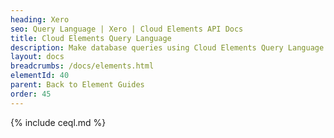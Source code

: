```yaml
---
heading: Xero
seo: Query Language | Xero | Cloud Elements API Docs
title: Cloud Elements Query Language
description: Make database queries using Cloud Elements Query Language.
layout: docs
breadcrumbs: /docs/elements.html
elementId: 40
parent: Back to Element Guides
order: 45
---
```


{% include ceql.md %}
